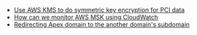 
- [Use AWS KMS to do symmetric key encryption for PCI data](task-001-kms)
- [How can we monitor AWS MSK using CloudWatch](task-002-monitoring-msk)
- [Redirecting Apex domain to the another domain's subdomain](task-003-redirection-using-s3-cloudfront)